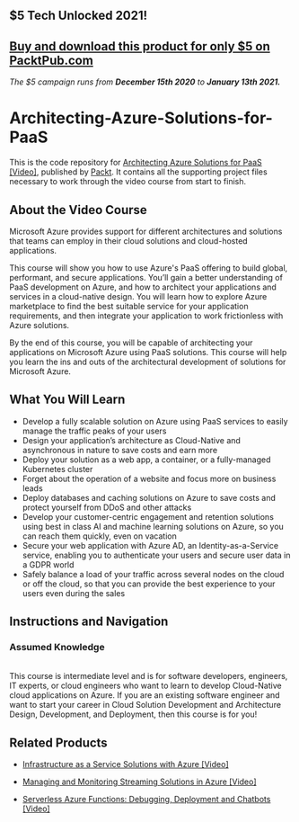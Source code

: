 ## $5 Tech Unlocked 2021!
[Buy and download this product for only $5 on PacktPub.com](https://www.packtpub.com/)
-----
*The $5 campaign         runs from __December 15th 2020__ to __January 13th 2021.__*

# Architecting-Azure-Solutions-for-PaaS
This is the code repository for [Architecting Azure Solutions for PaaS [Video]](https://www2.packtpub.com/virtualization-and-cloud/architecting-azure-solutions-paas-video), published by [Packt](https://www.packtpub.com/?utm_source=github). It contains all the supporting project files necessary to work through the video course from start to finish.
## About the Video Course
Microsoft Azure provides support for different architectures and solutions that teams can employ in their cloud solutions and cloud-hosted applications. 

This course will show you how to use Azure's PaaS offering to build global, performant, and secure applications. You’ll gain a better understanding of PaaS development on Azure, and how to architect your applications and services in a cloud-native design. You will learn how to explore Azure marketplace to find the best suitable service for your application requirements, and then integrate your application to work frictionless with Azure solutions.

By the end of this course, you will be capable of architecting your applications on Microsoft Azure using PaaS solutions. This course will help you learn the ins and outs of the architectural development of solutions for Microsoft Azure.

<H2>What You Will Learn</H2>
<DIV class=book-info-will-learn-text>
<UL>
<LI><SPAN id=what_you_will_learn_c class=sugar_field>Develop a fully scalable solution on Azure using PaaS services to easily manage the traffic peaks of your users<BR></SPAN>
<LI><SPAN id=what_you_will_learn_c class=sugar_field>Design your application’s architecture as Cloud-Native and asynchronous in nature to save costs and earn more<BR></SPAN>
<LI><SPAN id=what_you_will_learn_c class=sugar_field>Deploy your solution as a web app, a container, or a fully-managed Kubernetes cluster<BR></SPAN>
<LI><SPAN id=what_you_will_learn_c class=sugar_field>Forget about the operation of a website and focus more on business leads<BR></SPAN>
<LI><SPAN id=what_you_will_learn_c class=sugar_field>Deploy databases and caching solutions on Azure to save costs and protect yourself from DDoS and other attacks<BR></SPAN>
<LI><SPAN id=what_you_will_learn_c class=sugar_field>Develop your customer-centric engagement and retention solutions using best in class AI and machine learning solutions on Azure, so you can reach them quickly, even on vacation<BR></SPAN>
<LI><SPAN id=what_you_will_learn_c class=sugar_field>Secure your web application with Azure AD, an Identity-as-a-Service service, enabling you to authenticate your users and secure user data in a GDPR world</SPAN>
<LI><SPAN id=what_you_will_learn_c class=sugar_field>Safely balance a load of your traffic across several nodes on the cloud or off the cloud, so that you can provide the best experience to your users even during the sales</SPAN></LI></UL></DIV>

## Instructions and Navigation
### Assumed Knowledge
<br/>
This course is intermediate level and is for software developers, engineers, IT experts, or cloud engineers who want to learn to develop Cloud-Native cloud applications on Azure. If you are an existing software engineer and want to start your career in Cloud Solution Development and Architecture Design, Development, and Deployment, then this course is for you!

## Related Products
* [Infrastructure as a Service Solutions with Azure [Video]](https://prod.packtpub.com/in/virtualization-and-cloud/infrastructure-service-solutions-azure-video)

* [Managing and Monitoring Streaming Solutions in Azure [Video]](https://prod.packtpub.com/in/big-data-and-business-intelligence/managing-and-monitoring-streaming-solutions-azure-video)

* [Serverless Azure Functions: Debugging, Deployment and Chatbots [Video]](https://prod.packtpub.com/in/virtualization-and-cloud/serverless-azure-functions-debugging-deployment-and-chatbots-video)

